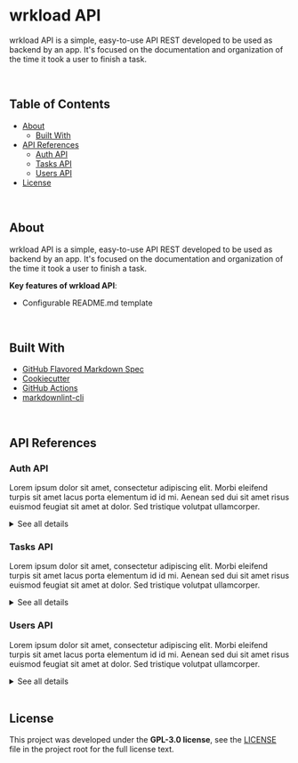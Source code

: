 # wrkload API

wrkload API is a simple, easy-to-use API REST developed to be used as backend by an app. It's focused on the documentation and organization of the time it took a user to finish a task.

<br>

## Table of Contents

- [About](#about)
  - [Built With](#built-with)
- [API References](#api-references)
  - [Auth API](#auth-api)
  - [Tasks API](#tasks-api)
  - [Users API](#users-api)
- [License](#license)

<br>

## About

wrkload API is a simple, easy-to-use API REST developed to be used as backend by an app. It's focused on the documentation and organization of the time it took a user to finish a task.

**Key features of wrkload API**:

- Configurable README.md template

<br>

## Built With

- [GitHub Flavored Markdown Spec](https://github.github.com/gfm/)
- [Cookiecutter](https://github.com/cookiecutter/cookiecutter)
- [GitHub Actions](https://github.com/features/actions)
- [markdownlint-cli](https://github.com/igorshubovych/markdownlint-cli)

<br>

## API References

### Auth API

Lorem ipsum dolor sit amet, consectetur adipiscing elit. Morbi eleifend turpis sit amet lacus porta elementum id id mi. Aenean sed dui sit amet risus euismod feugiat sit amet at dolor. Sed tristique volutpat ullamcorper.

<details>
<summary>See all details</summary>

#### Register

```
  POST /api/v1/auth/register
```

| Request body | Type     | Required | Description                        |
| :----------- | :------- | :------- | :--------------------------------- |
| `username`   | `string` | `true`   | Name of the new user.              |
| `email`      | `string` | `true`   | Valid email of the new user.       |
| `avatar`     | `string` | `true`   | URL of image.                      |
| `password`   | `string` | `true`   | Password of at least 8 characters. |

<br>

#### Login

```
  POST /api/v1/auth/login
```

| Request body | Type     | Required | Description                        |
| :----------- | :------- | :------- | :--------------------------------- |
| `email`      | `string` | `true`   | Valid email of the new user.       |
| `password`   | `string` | `true`   | Password of at least 8 characters. |

<br>

#### Confirm account

##### Link with confirmation token sent by email.

```
  PATCH /api/v1/auth/confirm-account/${confirmation_token}
```

| Request parameters   | Type     | Required | Description                                                    |
| :------------------- | :------- | :------- | :------------------------------------------------------------- |
| `confirmation_token` | `string` | `true`   | Valid JWT token generated at registry and distributed by mail. |

<br>

#### Resend confirm account link

```
  POST /api/v1/auth/resend-confirm-account
```

| Request body | Type     | Required | Description                  |
| :----------- | :------- | :------- | :--------------------------- |
| `email`      | `string` | `true`   | Valid email of the new user. |

<br>

#### Change password

```
  PATCH /api/v1/auth/change-password
```

| HTTP Headers    | Type           | Required | Description                                              |
| :-------------- | :------------- | :------- | :------------------------------------------------------- |
| `Authorization` | `bearer token` | `true`   | Valid JWT token generated at login and stored in memory. |

| Request body   | Type     | Required | Description                        |
| :------------- | :------- | :------- | :--------------------------------- |
| `email`        | `string` | `true`   | Valid email of the new user.       |
| `old_password` | `string` | `true`   | Password of at least 8 characters. |
| `new_password` | `string` | `true`   | Password of at least 8 characters. |

<br>

#### Forgot password

```
  POST /api/v1/auth/forgot-password
```

| Request body | Type     | Required | Description                  |
| :----------- | :------- | :------- | :--------------------------- |
| `email`      | `string` | `true`   | Valid email of the new user. |

<br>

#### Reset password

```
  PATCH /api/v1/auth/reset-password/${uid}/${reset_password_token}
```

| Request parameters     | Type     | Required | Description                                           |
| :--------------------- | :------- | :------- | :---------------------------------------------------- |
| `uid`                  | `string` | `true`   | User ID.                                              |
| `reset_password_token` | `string` | `true`   | Valid JWT token generated at forgot password request. |

| Request body   | Type     | Required | Description                        |
| :------------- | :------- | :------- | :--------------------------------- |
| `new_password` | `string` | `true`   | Password of at least 8 characters. |

<br>

#### Logout

```
  GET /api/v1/auth/logout
```

| Cookies         | Type       | Required | Description                                                                                 |
| :-------------- | :--------- | :------- | :------------------------------------------------------------------------------------------ |
| `refresh_token` | `HttpOnly` | `true`   | Valid JWT token generated at login stored in cookie only accessible through https requests. |

<br>

#### Access token re-generator

```
  GET /api/v1/auth/token
```

| HTTP Headers    | Type           | Required | Description                                              |
| :-------------- | :------------- | :------- | :------------------------------------------------------- |
| `Authorization` | `bearer token` | `true`   | Valid JWT token generated at login and stored in memory. |

| Cookies         | Type       | Required | Description                                                                                     |
| :-------------- | :--------- | :------- | :---------------------------------------------------------------------------------------------- |
| `refresh_token` | `HttpOnly` | `true`   | Valid JWT token generated at login and stored in cookie only accessible through https requests. |

</details>

### Tasks API

Lorem ipsum dolor sit amet, consectetur adipiscing elit. Morbi eleifend turpis sit amet lacus porta elementum id id mi. Aenean sed dui sit amet risus euismod feugiat sit amet at dolor. Sed tristique volutpat ullamcorper.

<details>
<summary>See all details</summary>

#### Get all tasks

##### Only for users with administrator role.

```
  GET /api/v1/tasks
```

| HTTP Headers    | Type           | Required | Description                                              |
| :-------------- | :------------- | :------- | :------------------------------------------------------- |
| `Authorization` | `bearer token` | `true`   | Valid JWT token generated at login and stored in memory. |

| Request parameters | Type     | Required | Description                               |
| :----------------- | :------- | :------- | :---------------------------------------- |
| `per_page`         | `string` | `false`  | The number of results to return per page. |
| `page`             | `string` | `false`  | Use this to page through the results.     |

| Response body | Type     | Description                                           |
| :------------ | :------- | :---------------------------------------------------- |
| `_id`         | `string` | Task ID.                                              |
| `name`        | `string` | Name of task.                                         |
| `author_id`   | `string` | Author ID of task.                                    |
| `project`     | `string` | Task project name.                                    |
| `timing`      | `string` | Time the task was completed.                          |
| `month`       | `string` | Month the task was completed.                         |
| `delivered`   | `string` | Date the task was completed. ISO8601 format required. |
| `description` | `string` | Description of the task.                              |

<br>

#### Get task

##### You can only read own tasks.

```
  GET /api/v1/tasks/${id}
```

| HTTP Headers    | Type           | Required | Description                                              |
| :-------------- | :------------- | :------- | :------------------------------------------------------- |
| `Authorization` | `bearer token` | `true`   | Valid JWT token generated at login and stored in memory. |

| Request parameters | Type     | Required | Description |
| :----------------- | :------- | :------- | :---------- |
| `id`               | `string` | `true`   | Task ID.    |

<br>

#### Create task

```
  POST /api/v1/tasks
```

| HTTP Headers    | Type           | Required | Description                                              |
| :-------------- | :------------- | :------- | :------------------------------------------------------- |
| `Authorization` | `bearer token` | `true`   | Valid JWT token generated at login and stored in memory. |

| Request body  | Type     | Required | Description                                           |
| :------------ | :------- | :------- | :---------------------------------------------------- |
| `name`        | `string` | `true`   | Name of task.                                         |
| `project`     | `string` | `true`   | Task project name.                                    |
| `timing`      | `string` | `true`   | Time the task was completed.                          |
| `month`       | `string` | `true`   | Month the task was completed.                         |
| `delivered`   | `string` | `false`  | Date the task was completed. ISO8601 format required. |
| `description` | `string` | `false`  | Description of the task.                              |

<br>

#### Update task

##### You can only update own tasks, even the admin can't update yours either.

```
  PATCH /api/v1/tasks/${id}
```

| HTTP Headers    | Type           | Required | Description                                              |
| :-------------- | :------------- | :------- | :------------------------------------------------------- |
| `Authorization` | `bearer token` | `true`   | Valid JWT token generated at login and stored in memory. |

| Request parameters | Type     | Required | Description |
| :----------------- | :------- | :------- | :---------- |
| `id`               | `string` | `true`   | Task ID.    |

| Request body  | Type     | Required | Description                   |
| :------------ | :------- | :------- | :---------------------------- |
| `name`        | `string` | `true`   | Name of task.                 |
| `project`     | `string` | `true`   | Task project name.            |
| `timing`      | `string` | `true`   | Time the task was completed.  |
| `month`       | `string` | `true`   | Month the task was completed. |
| `delivered`   | `string` | `false`  | Date the task was completed.  |
| `description` | `string` | `false`  | Description of the task.      |

<br>

#### Delete task

##### You can only delete own tasks.

```
  DELETE /api/v1/tasks/${id}
```

| HTTP Headers    | Type           | Required | Description                                              |
| :-------------- | :------------- | :------- | :------------------------------------------------------- |
| `Authorization` | `bearer token` | `true`   | Valid JWT token generated at login and stored in memory. |

| Request parameters | Type     | Required | Description |
| :----------------- | :------- | :------- | :---------- |
| `id`               | `string` | `true`   | ID task.    |

</details>

### Users API

Lorem ipsum dolor sit amet, consectetur adipiscing elit. Morbi eleifend turpis sit amet lacus porta elementum id id mi. Aenean sed dui sit amet risus euismod feugiat sit amet at dolor. Sed tristique volutpat ullamcorper.

<details>
<summary>See all details</summary>

#### Get all users

##### Only for users with administrator role.

```
  GET /api/v1/users
```

| HTTP Headers    | Type           | Required | Description                                              |
| :-------------- | :------------- | :------- | :------------------------------------------------------- |
| `Authorization` | `bearer token` | `true`   | Valid JWT token generated at login and stored in memory. |

| Request parameters | Type     | Required | Description                               |
| :----------------- | :------- | :------- | :---------------------------------------- |
| `per_page`         | `string` | `false`  | The number of results to return per page. |
| `page`             | `string` | `false`  | Use this to page through the results.     |

| Response body         | Type      | Description                            |
| :-------------------- | :-------- | :------------------------------------- |
| `_id`                 | `string`  | User ID.                               |
| `username`            | `string`  | Name of user.                          |
| `role`                | `number`  | Role of user.                          |
| `email`               | `string`  | Valid email of new user.               |
| `avatar`              | `string`  | URL of image.                          |
| `confirmation_token`  | `string`  | Valid JWT token generated at registry. |
| `confirmation_status` | `boolean` | Account status.                        |

<br>

#### Get user

##### You can only read your own data. Full response for users with administrator role.

```
  GET /api/v1/users/${id}
```

| HTTP Headers    | Type           | Required | Description                                              |
| :-------------- | :------------- | :------- | :------------------------------------------------------- |
| `Authorization` | `bearer token` | `true`   | Valid JWT token generated at login and stored in memory. |

| Request parameters | Type     | Required | Description |
| :----------------- | :------- | :------- | :---------- |
| `id`               | `string` | `true`   | User ID.    |

| Response body | Type     | Description              |
| :------------ | :------- | :----------------------- |
| `_id`         | `string` | User ID.                 |
| `username`    | `string` | Name of user.            |
| `email`       | `string` | Valid email of new user. |
| `avatar`      | `string` | URL of image.            |

<br>

#### Update user

##### You can only update your data, even the admin can't update you either.

```
  PATCH /api/v1/users/${id}
```

| HTTP Headers    | Type           | Required | Description                                              |
| :-------------- | :------------- | :------- | :------------------------------------------------------- |
| `Authorization` | `bearer token` | `true`   | Valid JWT token generated at login and stored in memory. |

| Request parameters | Type     | Required | Description |
| :----------------- | :------- | :------- | :---------- |
| `id`               | `string` | `true`   | User ID.    |

| Request body | Type     | Required                 | Description |
| :----------- | :------- | :----------------------- | :---------- |
| `username`   | `string` | New name of user.        |
| `email`      | `string` | New valid email of user. |
| `avatar`     | `string` | URL of new image.        |

<br>

#### Delete user

##### Only for users with administrator role.

```
  DELETE /api/v1/users/${id}
```

| HTTP Headers    | Type           | Required | Description                                              |
| :-------------- | :------------- | :------- | :------------------------------------------------------- |
| `Authorization` | `bearer token` | `true`   | Valid JWT token generated at login and stored in memory. |

| Request parameters | Type     | Required | Description |
| :----------------- | :------- | :------- | :---------- |
| `id`               | `string` | `true`   | User ID.    |

</details>

<br>

## License

This project was developed under the **GPL-3.0 license**, see the [LICENSE](./LICENSE.md) file in the project root for the full license text.
